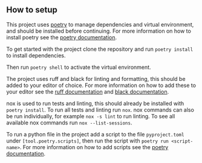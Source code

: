 ## How to setup

This project uses [poetry](https://python-poetry.org/) to manage dependencies and virtual environment, and should be installed before continuing. For more information on how to install poetry see the [poetry documentation](https://python-poetry.org/docs/#installation).

To get started with the project clone the repository and run `poetry install` to install dependencies.

Then run `poetry shell` to activate the virtual environment.

The project uses ruff and black for linting and formatting, this should be added to your editor of choice. For more information on how to add these to your editor see the [ruff documentation](https://beta.ruff.rs/docs/editor-integrations/) and [black documentation](https://black.readthedocs.io/en/stable/integrations/editors.html).

nox is used to run tests and linting, this should already be installed with `poetry install`. To run all tests and linting run `nox`. nox commands can also be run individually, for example `nox -s lint` to run linting. To see all available nox commands run `nox --list-sessions`.

To run a python file in the project add a script to the file `pyproject.toml` under `[tool.poetry.scripts]`, then run the script with `poetry run <script-name>`. For more information on how to add scripts see the [poetry documentation](https://python-poetry.org/docs/pyproject/#scripts).

